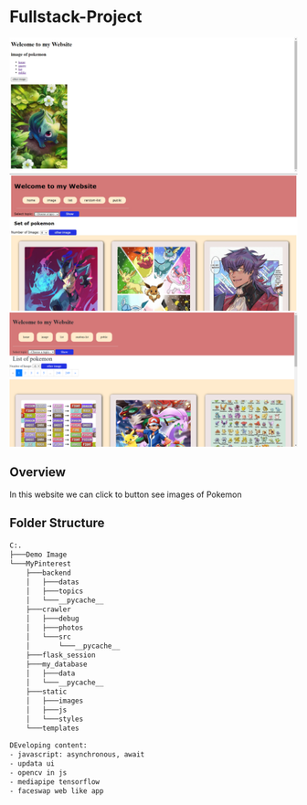 # **Fullstack-Project**

![demo 1](/Demo%20Image/web_demo.png)
![demo 2](/Demo%20Image/verson_2.jpg)
![demo 3](/Demo%20Image/pagitnation.png)

## Overview

In this website we can click to button see images of Pokemon 

## Folder Structure
```
C:.
├───Demo Image
└───MyPinterest
    ├───backend
    │   ├───datas
    │   ├───topics
    │   └───__pycache__
    ├───crawler
    │   ├───debug
    │   ├───photos
    │   └───src
    │       └───__pycache__
    ├───flask_session
    ├───my_database
    │   ├───data
    │   └───__pycache__
    ├───static
    │   ├───images
    │   ├───js
    │   └───styles
    └───templates
```

```
DEveloping content:
- javascript: asynchronous, await
- updata ui
- opencv in js
- mediapipe tensorflow
- faceswap web like app
```
